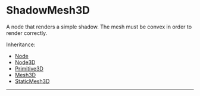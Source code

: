 # ShadowMesh3D

A node that renders a simple shadow. The mesh must be convex in order to render correctly.

Inheritance:
* [Node](../Node.md)
* [Node3D](Node3D.md)
* [Primitive3D](Primitive3D.md)
* [Mesh3D](Mesh3D.md)
* [StaticMesh3D](StaticMesh3D.md)

---

